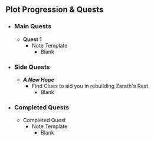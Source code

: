 
## Plot Progression & Quests

- ### Main Quests
	- **Quest 1**
		- Note Template
			- Blank

- ### Side Quests
	- ***A New Hope***
		- Find Clues to aid you in rebuilding Zarath's Rest
			- Blank

- ### Completed Quests
	- Completed Quest
		- Note Template
			- Blank